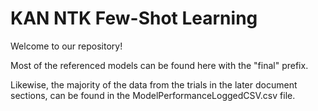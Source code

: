 # KAN NTK Few-Shot Learning
Welcome to our repository!

Most of the referenced models can be found here with the "final" prefix.

Likewise, the majority of the data from the trials in the later document sections, can be found in the ModelPerformanceLoggedCSV.csv file.
